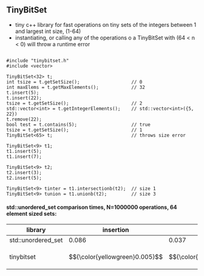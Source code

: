 ## TinyBitSet

- tiny c++ library for fast operations on tiny sets of the integers between 1 and largest int size, (1-64)
- instantiating, or calling any of the operations o a TinyBitSet with  (64 < n < 0) will throw a runtime error

```

#include "tinybitset.h"
#include <vector>

TinyBitSet<32> t;
int tsize = t.getSetSize();                   // 0
int maxElems = t.getMaxElements();            // 32
t.insert(5);
t.insert(22);
tsize = t.getSetSize();                       // 2 
std::vector<int> = t.getIntegerElements();    // std::vector<int>({5, 22})
t.remove(22);
bool test = t.contains(5);                    // true
tsize = t.getSetSize();                       // 1
TinyBitSet<65> t;                             // throws size error

TinyBitSet<9> t1;
t1.insert(5);
t1.insert(7);

TinyBitSet<9> t2;
t2.insert(3);
t2.insert(5);

TinyBitSet<9> tinter = t1.intersectionb(t2);  // size 1
TinyBitSet<9> tunion = t1.unionb(t2);         // size 3

```



#### std::unordered_set comparison times, N=1000000 operations, 64 element sized sets:


  library          | insertion  | removal  | membership | union    | intersection | pop min | pop max
  ---              | ---        |  ---     | ---        | ---      | ---          | ---     | ---     
  std\:\:unordered_set      | 0.086      | 0.037    | 0.057      | 4.8e-6   | 4.8e-5       | 8e.6    | 5.6e-6    
  tinybitset       | $${\color{yellowgreen}0.005}$$      | $${\color{yellowgreen}0.0003}$$    | $${\color{yellowgreen}0.003}$$         | $${\color{yellowgreen}2.5e-7}$$    | $${\color{yellowgreen}2.5e-6}$$        | $${\color{yellowgreen}1.8e-6}$$   | $${\color{yellowgreen}2.9e-7}$$       
  